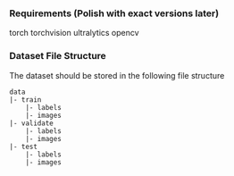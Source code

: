 ### Requirements (Polish with exact versions later)
torch
torchvision
ultralytics
opencv

### Dataset File Structure
The dataset should be stored in the following file structure
```
data
|- train
    |- labels
    |- images
|- validate
    |- labels
    |- images
|- test
    |- labels
    |- images
```